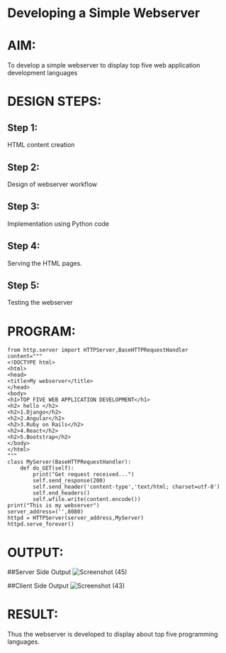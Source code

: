 # Developing a Simple Webserver
# AIM:
To develop a simple webserver to display top five web application development languages

# DESIGN STEPS:
## Step 1: 
HTML content creation
## Step 2:
Design of webserver workflow
## Step 3:
Implementation using Python code
## Step 4:
Serving the HTML pages.
## Step 5:
Testing the webserver

# PROGRAM:
```
from http.server import HTTPServer,BaseHTTPRequestHandler
content="""
<!DOCTYPE html>
<html>
<head>
<title>My webserver</title>
</head>
<body>
<h1>TOP FIVE WEB APPLICATION DEVELOPMENT</h1>
<h2> hello </h2>
<h2>1.Django</h2>
<h2>2.Angular</h2>
<h2>3.Ruby on Rails</h2>
<h2>4.React</h2>
<h2>5.Bootstrap</h2>
</body>
</html>
"""
class MyServer(BaseHTTPRequestHandler):
    def do_GET(self):
        print("Get request received...")
        self.send_response(200)
        self.send_header('content-type','text/html; charset=utf-8')
        self.end_headers()
        self.wfile.write(content.encode())
print("This is my webserver")
server_address=('',8080)
httpd = HTTPServer(server_address,MyServer)
httpd.serve_forever()
```


# OUTPUT:

##Server Side Output
![Screenshot (45)](https://user-images.githubusercontent.com/118343379/206890508-4b1b85b2-beb8-47af-ab25-43f9b4200967.png)




##Client Side Output
![Screenshot (43)](https://user-images.githubusercontent.com/118343379/206890515-8d04e82f-cd55-4b2a-b47b-55a36800d768.png)





# RESULT:
Thus the webserver is developed to display about top five programming languages.
